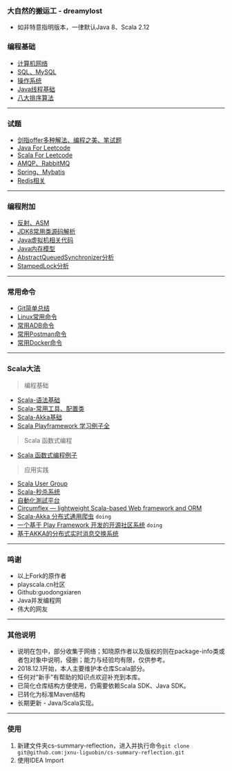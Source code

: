 ### 大自然的搬运工 - dreamylost

- 如非特意指明版本，一律默认Java 8、Scala 2.12

### 编程基础

- [计算机网络](https://github.com/jxnu-liguobin/cs-summary-reflection/blob/master/src/main/java/cn/edu/jxnu/questions/Network.md)
- [SQL、MySQL](https://github.com/jxnu-liguobin/cs-summary-reflection/blob/master/src/main/java/cn/edu/jxnu/questions/MySQL.md)
- [操作系统](https://github.com/jxnu-liguobin/cs-summary-reflection/blob/master/src/main/java/cn/edu/jxnu/questions/OS.md)
- [Java线程基础](https://github.com/jxnu-liguobin/cs-summary-reflection/blob/master/src/main/java/cn/edu/jxnu/questions/Threads.md)
- [八大排序算法](https://github.com/jxnu-liguobin/cs-summary-reflection/blob/master/src/main/java/cn/edu/jxnu/questions/Sort.md)
---

### 试题

- [剑指offer多种解法、编程之美、笔试题](https://github.com/jxnu-liguobin/cs-summary-reflection/blob/master/src/main/java/cn/edu/jxnu/practice)
- [Java For Leetcode](https://github.com/jxnu-liguobin/cs-summary-reflection/blob/master/src/main/java/cn/edu/jxnu/leetcode)
- [Scala For Leetcode](https://github.com/jxnu-liguobin/cs-summary-reflection/blob/master/src/main/java/cn/edu/jxnu/leetcode/scala) 
- [AMQP、RabbitMQ](https://github.com/jxnu-liguobin/cs-summary-reflection/blob/master/src/main/java/cn/edu/jxnu/questions/MQ.md)
- [Spring、Mybatis](https://github.com/jxnu-liguobin/cs-summary-reflection/blob/master/src/main/java/cn/edu/jxnu/questions/SSM.md)
- [Redis相关](https://github.com/jxnu-liguobin/cs-summary-reflection/blob/master/src/main/java/cn/edu/jxnu/questions/Redis.md)
---

### 编程附加

- [反射、ASM](https://github.com/jxnu-liguobin/cs-summary-reflection/blob/master/src/main/java/cn/edu/jxnu/questions/ASM.md)
- [JDK8常用类源码解析](https://github.com/jxnu-liguobin/cs-summary-reflection/blob/master/src/main/java/cn/edu/jxnu/sourcecode/sourcecode.md)
- [Java虚拟机相关代码](https://github.com/jxnu-liguobin/cs-summary-reflection/blob/master/src/main/java/cn/edu/jxnu/questions/JVM.md)
- [Java内存模型](https://github.com/jxnu-liguobin/cs-summary-reflection/blob/master/src/main/java/cn/edu/jxnu/questions/JMM.md)
- [AbstractQueuedSynchronizer分析](https://github.com/jxnu-liguobin/cs-summary-reflection/blob/master/src/main/java/cn/edu/jxnu/questions/AQS.md)
- [StampedLock分析](https://github.com/jxnu-liguobin/cs-summary-reflection/blob/master/src/main/java/cn/edu/jxnu/questions/StampedLock.md)
---

### 常用命令

- [Git简单总结](https://github.com/jxnu-liguobin/cs-summary-reflection/blob/master/src/main/java/cn/edu/jxnu/questions/Git.md)
- [Linux常用命令](https://github.com/jxnu-liguobin/cs-summary-reflection/blob/master/src/main/java/cn/edu/jxnu/questions/Linux.md)
- [常用ADB命令](https://github.com/jxnu-liguobin/cs-summary-reflection/blob/master/src/main/java/cn/edu/jxnu/autoTest/ADB.md)
- [常用Postman命令](https://github.com/jxnu-liguobin/cs-summary-reflection/blob/master/src/main/java/cn/edu/jxnu/autoTest/Postman.md)
- [常用Docker命令](https://github.com/jxnu-liguobin/cs-summary-reflection/blob/master/src/main/java/cn/edu/jxnu/questions/Docker.md)
---

### Scala大法

> 编程基础
 
- [Scala-语法基础](https://github.com/jxnu-liguobin/cs-summary-reflection/blob/master/src/main/java/cn/edu/jxnu/scala/ScalaBasic.md)
- [Scala-常用工具、配置类](https://github.com/jxnu-liguobin/cs-summary-reflection/blob/master/src/main/java/cn/edu/jxnu/scala/ScalaUtil.md)
- [Scala-Akka基础](https://github.com/jxnu-liguobin/cs-summary-reflection/blob/master/src/main/java/cn/edu/jxnu/scala/ScalaAkkaBasic.md)
- [Scala Playframework 学习例子全](https://github.com/jxnu-liguobin/scala-play-learn)

> Scala 函数式编程

- [Scala 函数式编程例子](https://github.com/jxnu-liguobin/cs-summary-reflection/tree/master/src/main/java/cn/edu/jxnu/scala/fb)

> 应用实践

- [Scala User Group](https://github.com/CSUG/csug)
- [Scala-秒杀系统](https://github.com/jxnu-liguobin/SpringBoot-SecKill-Scala)
- [自動化測試平台](https://github.com/LightSwordSpringBoot/lightsword)
- [Circumflex — lightweight Scala-based Web framework and ORM](https://github.com/inca/circumflex)
- [Scala-Akka 分布式通用爬虫](https://github.com/jxnu-liguobin/scala-akka-crawler) ```doing```
- [一个基于 Play Framework 开发的开源社区系统](https://github.com/playcommunity/play-community) ```doing```
- [基于AKKA的分布式实时消息交换系统](https://github.com/goodrain/realtime-message-system)
---

### 鸣谢

* 以上Fork的原作者
* playscala.cn社区
* Github:guodongxiaren
* Java并发编程网
* 伟大的网友
---

### 其他说明
 
* 说明在包中，部分收集于网络；知晓原作者以及版权的则在package-info类或者包对象中说明，侵删；能力与经验均有限，仅供参考。
* 2018.12.1开始，本人主要维护本仓库Scala部分。 
* 任何对“新手”有帮助的知识点欢迎补充到本库。
* 已简化仓库结构方便使用，仍需要依赖Scala SDK、Java SDK。
* 已转化为标准Maven结构
* 长期更新 - Java/Scala实现。
---

### 使用

1. 新建文件夹cs-summary-reflection，进入并执行命令```git clone git@github.com:jxnu-liguobin/cs-summary-reflection.git```
2. 使用IDEA Import